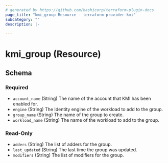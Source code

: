 ```yaml
---
# generated by https://github.com/hashicorp/terraform-plugin-docs
page_title: "kmi_group Resource - terraform-provider-kmi"
subcategory: ""
description: |-
  
---
```


# kmi_group (Resource)





<!-- schema generated by tfplugindocs -->
## Schema

### Required

- `account_name` (String) The name of the account that KMI has been enabled for.
- `engine` (String) The Identity engine of the workload to add to the group.
- `group_name` (String) The name of the group to create.
- `workload_name` (String) The name of the workload to add to the group.

### Read-Only

- `adders` (String) The list of adders for the group.
- `last_updated` (String) The last time the group was updated.
- `modifiers` (String) The list of modifiers for the group.

